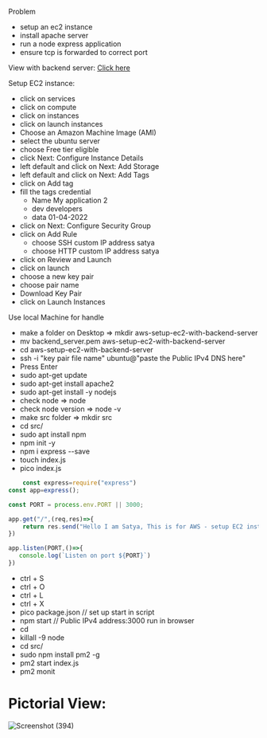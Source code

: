 
Problem
 - setup an ec2 instance
 - install apache server
 - run a node express application
 - ensure tcp is forwarded to correct port

View with backend server: <a href="http://3.6.89.119:3000/">Click here</a>

Setup EC2 instance:
 - click on services
 - click on compute
 - click on instances
 - click on launch instances
 - Choose an Amazon Machine Image (AMI)
 - select the ubuntu server
 - choose Free tier eligible
 - click Next: Configure Instance Details
 - left default and click on Next: Add Storage
 - left default and click on Next: Add Tags
 - click on Add tag
 - fill the tags credential
   - Name  My application 2
   - dev   developers
   - data  01-04-2022
 - click on Next: Configure Security Group
 - click on Add Rule
   - choose SSH  custom IP address  satya
   - choose HTTP custom IP address  satya
 - click on Review and Launch
 - click on launch
 - choose a new key pair
 - choose pair name
 - Download Key Pair
 - click on Launch Instances

Use local Machine for handle
 - make a folder on Desktop => mkdir aws-setup-ec2-with-backend-server
 - mv backend_server.pem aws-setup-ec2-with-backend-server
 - cd aws-setup-ec2-with-backend-server
 - ssh -i "key pair file name" ubuntu@"paste the Public IPv4 DNS here"
 - Press Enter
 - sudo apt-get update
 - sudo apt-get install apache2
 - sudo apt-get install -y nodejs
 - check node => node
 - check node version => node -v
 - make src folder => mkdir src
 - cd src/
 - sudo apt install npm
 - npm init -y
 - npm i express --save
 - touch index.js
 - pico index.js
```js
    const express=require("express")
const app=express();

const PORT = process.env.PORT || 3000;

app.get("/",(req,res)=>{
    return res.send("Hello I am Satya, This is for AWS - setup EC2 instance with backend server")  
})

app.listen(PORT,()=>{
   console.log(`Listen on port ${PORT}`)
})
```
  - ctrl + S
  - ctrl + O
  - ctrl + L
  - ctrl + X
  - pico package.json
    // set up start in script
  - npm start
   // Public IPv4 address:3000 run in browser
 - cd 
 - killall -9 node
 - cd src/
 - sudo npm install pm2 -g
 - pm2 start index.js
 - pm2 monit

# Pictorial View:
![Screenshot (394)](https://user-images.githubusercontent.com/80479635/161309778-7b1881e6-f773-4f1d-a46e-30ccf52f4154.png)
